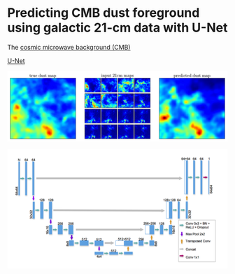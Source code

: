 # Predicting CMB dust foreground using galactic 21-cm data with U-Net

The [cosmic microwave background (CMB)](https://en.wikipedia.org/wiki/Cosmic_microwave_background)


[U-Net](https://arxiv.org/abs/1505.04597)

![map animation](assets/maps_animation.gif)

![unet_structure](assets/unet_structure.png)
